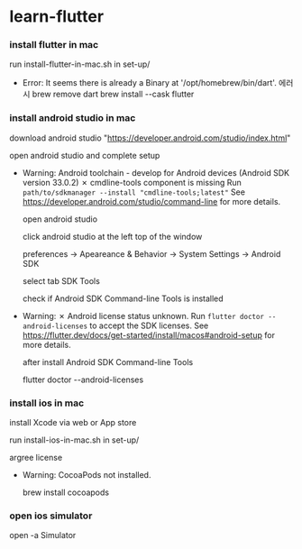 # learn-flutter

### install flutter in mac

run install-flutter-in-mac.sh in set-up/

- Error: It seems there is already a Binary at '/opt/homebrew/bin/dart'.
  에러시
  brew remove dart
  brew install --cask flutter

### install android studio in mac

download android studio "https://developer.android.com/studio/index.html"

open android studio and complete setup

- Warning: Android toolchain - develop for Android devices (Android SDK version 33.0.2)
  ✗ cmdline-tools component is missing
  Run `path/to/sdkmanager --install "cmdline-tools;latest"`
  See https://developer.android.com/studio/command-line for more details.

  open android studio

  click android studio at the left top of the window

  preferences -> Apeareance & Behavior -> System Settings -> Android SDK

  select tab SDK Tools

  check if Android SDK Command-line Tools is installed

- Warning:
  ✗ Android license status unknown.
  Run `flutter doctor --android-licenses` to accept the SDK licenses.
  See https://flutter.dev/docs/get-started/install/macos#android-setup for more details.

  after install Android SDK Command-line Tools

  flutter doctor --android-licenses

### install ios in mac

install Xcode via web or App store

run install-ios-in-mac.sh in set-up/

argree license

- Warning: CocoaPods not installed.

  brew install cocoapods

### open ios simulator

open -a Simulator
